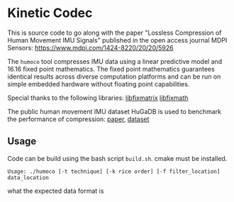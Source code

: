 # Kinetic Codec

This is source code to go along with the paper "Lossless Compression of Human Movement IMU Signals" published in the open access journal MDPI Sensors:
https://www.mdpi.com/1424-8220/20/20/5926

The `humoco` tool compresses IMU data using a linear predictive model and 16.16 fixed point mathematics. The fixed point mathematics guarantees identical results across diverse computation platforms and can be run on simple embedded hardware without floating point capabilities.

Special thanks to the following libraries:
[libfixmatrix](https://github.com/PetteriAimonen/libfixmatrix)
[libfixmath](https://code.google.com/archive/p/libfixmath/)

The public human movement IMU dataset HuGaDB is used to benchmark the performance of compression:
[paper](https://arxiv.org/abs/1705.08506), [dataset](https://github.com/romanchereshnev/HuGaDB)


## Usage

Code can be build using the bash script `build.sh`. cmake must be installed.


```
Usage: ./humoco [-t technique] [-k rice order] [-f filter_location] data_location
```
what the expected data format is
